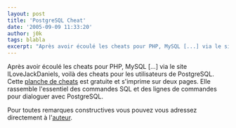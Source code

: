 ```yaml
---
layout: post
title: 'PostgreSQL Cheat'
date: '2005-09-09 11:33:20'
author: j0k
tags: blabla
excerpt: "Après avoir écoulé les cheats pour PHP, MySQL [...] via le site ILoveJackDaniels, voilà des cheats pour les utilisateurs de PostgreSQL.     \nCette [planche de cheats](http://www.petefreitag.com/cheatsheets/postgresql/) est gratuite et s'imprime sur deux pages.   Elle rassemble l'essentiel des commandes SQL et des lignes de commandes pour dialoguer      …"
---
```


Après avoir écoulé les cheats pour PHP, MySQL [...] via le site ILoveJackDaniels, voilà des cheats pour les utilisateurs de PostgreSQL.
Cette [planche de cheats](http://www.petefreitag.com/cheatsheets/postgresql/) est gratuite et s'imprime sur deux pages.   Elle rassemble l'essentiel des commandes SQL et des lignes de commandes pour dialoguer avec PostgreSQL.

Pour toutes remarques constructives vous pouvez vous adressez directement à l'[auteur](http://www.petefreitag.com/contact/).
